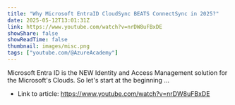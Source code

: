 ```yaml
---
title: "Why Microsoft EntraID CloudSync BEATS ConnectSync in 2025?"
date: 2025-05-12T13:01:31Z
link: https://www.youtube.com/watch?v=nrDW8uFBxDE
showShare: false
showReadTime: false
thumbnail: images/misc.png
tags: ["youtube.com/@AzureAcademy"]
---
```

Microsoft Entra ID is the NEW Identity and Access Management solution for the Microsoft's Clouds. So let's start at the beginning ...

- Link to article: https://www.youtube.com/watch?v=nrDW8uFBxDE